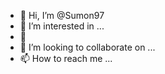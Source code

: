 - 👋 Hi, I’m @Sumon97
- 👀 I’m interested in ...
- 🌱 
- 💞️ I’m looking to collaborate on ...
- 📫 How to reach me ...

<!---
Sumon97/Sumon97 is a ✨ special ✨ repository because its `README.md` (this file) appears on your GitHub profile.
You can click the Preview link to take a look at your changes.
--->
